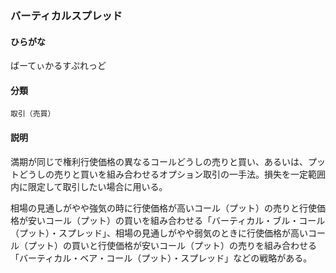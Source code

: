 <div style="display:none;">

## [あ行](securities-terms?id=あ行)
## [か行](securities-terms?id=か行)
## [さ行](securities-terms?id=さ行)
## [た行](securities-terms?id=た行)
## [な行](securities-terms?id=な行)
## [は行](securities-terms?id=は行)

</div>

### バーティカルスプレッド

#### ひらがな

ばーてぃかるすぷれっど

#### 分類

`取引（売買）`

#### 説明

満期が同じで権利行使価格の異なるコールどうしの売りと買い、あるいは、プットどうしの売りと買いを組み合わせるオプション取引の一手法。損失を一定範囲内に限定して取引したい場合に用いる。
 
相場の見通しがやや強気の時に行使価格が高いコール（プット）の売りと行使価格が安いコール（プット）の買いを組み合わせる「バーティカル・ブル・コール（プット）・スプレッド」、相場の見通しがやや弱気のときに行使価格が高いコール（プット）の買いと行使価格が安いコール（プット）の売りを組み合わせる「バーティカル・ベア・コール（プット）・スプレッド」などの戦略がある。

<div style="display:none;">

## [ま行](securities-terms?id=ま行)
## [や行](securities-terms?id=や行)
## [ら行](securities-terms?id=ら行)
## [わ行](securities-terms?id=わ行)
## [英数字・記号](securities-terms?id=英数字・記号)

</div>


